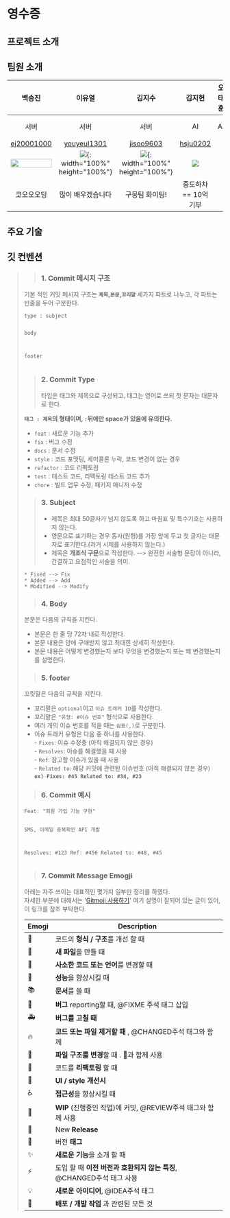 # 영수증

## 프로젝트 소개

## 팀원 소개
|백승진|이유열|김지수|김지현|오태훈|윤상원|한정수|
|:---:|:---:|:---:|:---:|:---:|:---:|:---:|
|서버|서버|서버|AI|AI|기획|기획|
|[ej20001000](https://github.com/ej20001000)|[youyeul1301](https://github.com/youyeul301)|[jisoo9603](https://github.com/jisoo9603)|[hsju0202](https://github.com/hsju0202)|
|<img src="https://avatars.githubusercontent.com/u/53468197?v=4" width="100%" height="100%"/>|![](https://avatars.githubusercontent.com/u/84696773?v=4){: width="100%" height="100%"}|![](https://avatars.githubusercontent.com/u/122511847?v=4){: width="100%" height="100%"}|![](https://avatars.githubusercontent.com/u/57715601?v=4)|
|코오오오딩|많이 배우겠습니다|구뭉팀 화이팅!|중도하차 == 10억 기부|


## 주요 기술

## 깃 컨벤션
<div class="sc-fXEqDS jlUmJL atom-one"><blockquote>
<blockquote>
<h3 id="1-commit-메시지-구조">1. Commit 메시지 구조</h3>
</blockquote>
<p>기본 적인 커밋 메시지 구조는 <strong><code>제목</code>,<code>본문</code>,<code>꼬리말</code></strong> 세가지 파트로 나누고, 각 파트는 빈줄을 두어 구분한다.</p>
<pre class=" language-javascript"><code class=" language-javascript">type <span class="token punctuation">:</span> subject

body 

footer
</code></pre>
<blockquote>
<h3 id="2-commit-type">2. Commit Type</h3>
<p>타입은 태그와 제목으로 구성되고, 태그는 영어로 쓰되 첫 문자는 대문자로 한다.</p>
</blockquote>
<p><strong><code>태그 : 제목</code>의 형태이며, <code>:</code>뒤에만 space가 있음에 유의한다.</strong></p>
<ul>
<li><code>feat</code> : 새로운 기능 추가</li>
<li><code>fix</code> : 버그 수정</li>
<li><code>docs</code> : 문서 수정</li>
<li><code>style</code> : 코드 포맷팅, 세미콜론 누락, 코드 변경이 없는 경우</li>
<li><code>refactor</code> : 코드 리펙토링</li>
<li><code>test</code> : 테스트 코드, 리펙토링 테스트 코드 추가</li>
<li><code>chore</code> : 빌드 업무 수정, 패키지 매니저 수정</li>
</ul>
<blockquote>
<h3 id="3-subject">3. Subject</h3>
<ul>
<li>제목은 최대 50글자가 넘지 않도록 하고 마침표 및 특수기호는 사용하지 않는다. </li>
<li>영문으로 표기하는 경우 동사(원형)를 가장 앞에 두고 첫 글자는 대문자로 표기한다.(과거 시제를 사용하지 않는다.)</li>
<li>제목은 <strong>개조식 구문</strong>으로 작성한다. --&gt; 완전한 서술형 문장이 아니라, 간결하고 요점적인 서술을 의미.</li>
</ul>
</blockquote>
<pre class=" language-javascript"><code class=" language-javascript"><span class="token operator">*</span> Fixed <span class="token operator">--</span><span class="token operator">&gt;</span> Fix
<span class="token operator">*</span> Added <span class="token operator">--</span><span class="token operator">&gt;</span> Add
<span class="token operator">*</span> Modified <span class="token operator">--</span><span class="token operator">&gt;</span> Modify
</code></pre>
<blockquote>
<h3 id="4-body">4. Body</h3>
</blockquote>
<p>본문은 다음의 규칙을 지킨다.</p>
<ul>
<li>본문은 한 줄 당 72자 내로 작성한다.</li>
<li>본문 내용은 양에 구애받지 않고 최대한 상세히 작성한다.</li>
<li>본문 내용은 어떻게 변경했는지 보다 무엇을 변경했는지 또는 왜 변경했는지를 설명한다.</li>
</ul>
<blockquote>
<h3 id="5-footer">5. footer</h3>
</blockquote>
<p>꼬릿말은 다음의 규칙을 지킨다.</p>
<ul>
<li>꼬리말은 <code>optional</code>이고 <code>이슈 트래커 ID</code>를 작성한다.</li>
<li>꼬리말은 <code>"유형: #이슈 번호"</code> 형식으로 사용한다.</li>
<li>여러 개의 이슈 번호를 적을 때는 <code>쉼표(,)</code>로 구분한다.</li>
<li>이슈 트래커 유형은 다음 중 하나를 사용한다.<br>
- <code>Fixes</code>: 이슈 수정중 (아직 해결되지 않은 경우)<br>
- <code>Resolves</code>: 이슈를 해결했을 때 사용<br>
- <code>Ref</code>: 참고할 이슈가 있을 때 사용<br>
- <code>Related to</code>: 해당 커밋에 관련된 이슈번호 (아직 해결되지 않은 경우)<br>
<strong><code>ex) Fixes: #45 Related to: #34, #23</code></strong></li>
</ul>
<blockquote>
<h3 id="6-commit-예시">6. Commit 예시</h3>
</blockquote>
<pre class=" language-null"><code class=" language-null">Feat: "회원 가입 기능 구현"

SMS, 이메일 중복확인 API 개발

Resolves: #123
Ref: #456
Related to: #48, #45</code></pre>
<blockquote>
<h3 id="7-commit-message-emogji">7. Commit Message Emogji</h3>
</blockquote>
<p>아래는 자주 쓰이는 대표적인 몇가지 일부만 정리를 하였다.<br>
자세한 부분에 대해서는 '<a href="https://treasurebear.tistory.com/70">Gitmoji 사용하기</a>' 여기 설명이 잘되어 있는 글이 있어, 이 링크를 참조 부탁한다.</p>
<table><thead><tr><th>Emogi</th><th>Description</th></tr></thead><tbody><tr><td>🎨</td><td>코드의 <strong>형식 / 구조</strong>를 개선 할 때</td></tr><tr><td>📰</td><td><strong>새 파일</strong>을 만들 때</td></tr><tr><td>📝</td><td><strong>사소한 코드 또는 언어</strong>를 변경할 때</td></tr><tr><td>🐎</td><td><strong>성능</strong>을 향상시킬 때</td></tr><tr><td>📚</td><td><strong>문서</strong>를 쓸 때</td></tr><tr><td>🐛</td><td><strong> 버그</strong> reporting할 때, @FIXME 주석 태그 삽입</td></tr><tr><td>🚑</td><td><strong>버그를 고칠 때</strong></td></tr><tr><td>🔥</td><td><strong>코드 또는 파일 제거할 때</strong> , @CHANGED주석 태그와 함께</td></tr><tr><td>🚜</td><td><strong>파일 구조를 변경</strong>할 때 . 🎨과 함께 사용</td></tr><tr><td>🔨</td><td>코드를 <strong>리팩토링</strong> 할 때</td></tr><tr><td>💄</td><td><strong>UI / style 개선시</strong></td></tr><tr><td>♿️</td><td><strong>접근성</strong>을 향상시킬 때</td></tr><tr><td>🚧</td><td><strong>WIP</strong> (진행중인 작업)에 커밋, @REVIEW주석 태그와 함께 사용</td></tr><tr><td>💎</td><td>New <strong>Release</strong></td></tr><tr><td>🔖</td><td>버전 <strong>태그</strong></td></tr><tr><td>✨</td><td><strong>새로운 기능</strong>을 소개 할 때</td></tr><tr><td>⚡️</td><td>도입 할 때 <strong>이전 버전과 호환되지 않는 특징</strong>, @CHANGED주석 태그 사용</td></tr><tr><td>💡</td><td><strong>새로운 아이디어</strong>, @IDEA주석 태그</td></tr><tr><td>🚀</td><td><strong>배포 / 개발 작업</strong> 과 관련된 모든 것</td></tr></tbody></table>
